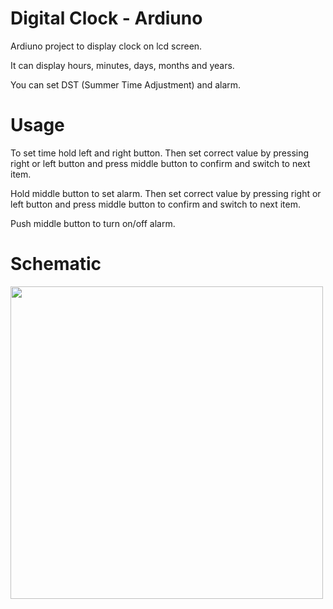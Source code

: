 # Digital Clock - Ardiuno

Ardiuno project to display clock on lcd screen.

It can display hours, minutes, days, months and years. 

You can set DST (Summer Time Adjustment) and alarm.

# Usage

To set time hold left and right button. Then set correct value by pressing right or left button and press middle button to confirm and switch to next item.

Hold middle button to set alarm. Then set correct value by pressing right or left button and press middle button to confirm and switch to next item.

Push middle button to turn on/off alarm. 

# Schematic

<img src="https://github.com/mat-mal/EmbeddedClock/assets/134971481/9e22c7c0-82f2-4950-a104-a03848a7f9b3" height="500">
